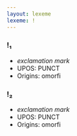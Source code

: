 ```yaml
---
layout: lexeme
lexeme: !
---
```


###  !₁

* _exclamation mark_
* UPOS:  PUNCT
* Origins: omorfi 


###  !₂

* _exclamation mark_
* UPOS:  PUNCT
* Origins: omorfi 

